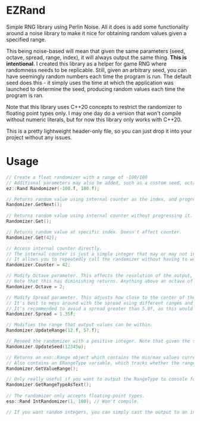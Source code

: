 # EZRand
Simple RNG library using Perlin Noise.
All it does is add some functionality around a noise library to make it nice for obtaining random values given a specified range.

This being noise-based will mean that given the same parameters (seed, octave, spread, range, index), it will always output the same thing. **This is intentional**. I created this library as a helper for game RNG where randomness needs to be replicable. Still, given an arbitrary seed, you can have seemingly random numbers each time the program is run. The default seed does this - it simply uses the time at which the application was launched to determine the seed, producing random values each time the program is ran.

Note that this library uses C++20 concepts to restrict the randomizer to floating point types only. I may one day do a version that won't compile without numeric literals, but for now this library only works with C++20.

This is a pretty lightweight header-only file, so you can just drop it into your project without any issues.

# Usage
```cpp    
// Create a float randomizer with a range of -100/100
// Additional parameters may also be added, such as a custom seed, octave, and spread. What they do is explained below.
ez::Rand Randomizer(-100.f, 100.f);

// Returns random value using internal counter as the index, and progresses said counter.
Randomizer.GetNext();
  
// Returns random value using internal counter without progressing it.
Randomizer.Get();

// Returns random value at specific index. Doesn't affect counter.
Randomizer.Get(42);

// Access internal counter directly.
// The internal counter is just a simple integer that may or may not increment.
// It allows you to repeatedly call the randomizer without having to worry about what index you're at.
Randomizer.Counter = 42;

// Modify Octave parameter. This affects the resolution of the output, meaning a higher octave will give a smoother distribution.
// Note that this has diminishing returns. Anything above an octave of 4 shouldn't really be necessary.
Randomizer.Octave = 2;

// Modify Spread parameter. This adjusts how close to the center of the range the values are (lower spread = more centered)
// It's best to mess around with the spread using different ranges and numbers of iteration to get a feel for how it works.
// It's recommended to avoid a spread greater than 5.0f, as this would lead to extremely biased outputs.
Randomizer.Spread = 1.35f; 

// Modifies the range that output values can be within.
Randomizer.UpdateRange(12.f, 57.f);

// Reseed the randomizer with a positive integer. Note that given the same seed and other parameters, the output will always be the same.
Randomizer.UpdateSeed(12345u);

// Returns an eso::Range object which contains the min/max values currently being used by the randomizer.
// Also contains an ERangeType variable, which tracks whether the range is positive, negative, or mixed.
Randomizer.GetValueRange();    

// Only really useful if you want to output the RangeType to console for some reason.
Randomizer.GetRangeTypeAsText(); 
    
// The randomizer only accepts floating-point types.
eso::Rand IntRandomizer(1, 100); // Won't compile.

// If you want random integers, you can simply cast the output to an int.
